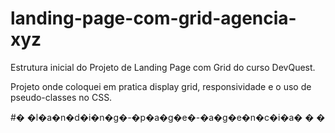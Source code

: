 # landing-page-com-grid-agencia-xyz

Estrutura inicial do Projeto de Landing Page com Grid do curso DevQuest.

Projeto onde coloquei em pratica display grid, responsividade e o uso de pseudo-classes no CSS.


#� �l�a�n�d�i�n�g�-�p�a�g�e�-�a�g�e�n�c�i�a�
�
�
